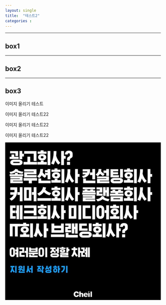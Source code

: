 ```yaml
---
layout: single
title:  "테스트2"
categories : 
---
```


---
box1
---

---
box2
---
---
box3
---

이미지 올리기 테스트

이미지 올리기 테스트22

이미지 올리기 테스트22

이미지 올리기 테스트22



![12](../images/2021-01-13-test2/12-16345667382601.JPG)

